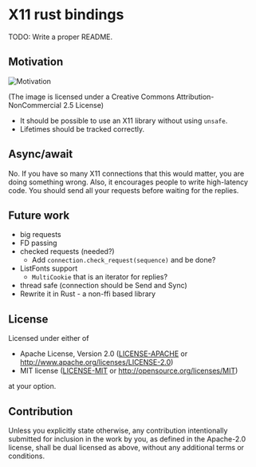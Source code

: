 # X11 rust bindings

TODO: Write a proper README.

## Motivation

![Motivation](https://imgs.xkcd.com/comics/standards.png)

(The image is licensed under a Creative Commons Attribution-NonCommercial 2.5 License)

- It should be possible to use an X11 library without using `unsafe`.
- Lifetimes should be tracked correctly.

## Async/await

No. If you have so many X11 connections that this would matter, you are doing
something wrong. Also, it encourages people to write high-latency code. You
should send all your requests before waiting for the replies.

## Future work

- big requests
- FD passing
- checked requests (needed?)
  - Add `connection.check_request(sequence)` and be done?
- ListFonts support
  - `MultiCookie` that is an iterator for replies?
- thread safe (connection should be Send and Sync)
- Rewrite it in Rust - a non-ffi based library

## License

Licensed under either of

 * Apache License, Version 2.0
   ([LICENSE-APACHE](LICENSE-APACHE) or http://www.apache.org/licenses/LICENSE-2.0)
 * MIT license
   ([LICENSE-MIT](LICENSE-MIT) or http://opensource.org/licenses/MIT)

at your option.

## Contribution

Unless you explicitly state otherwise, any contribution intentionally submitted
for inclusion in the work by you, as defined in the Apache-2.0 license, shall be
dual licensed as above, without any additional terms or conditions.

